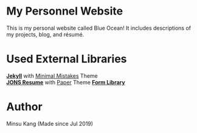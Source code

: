 # My Personnel Website
This is my personal website called Blue Ocean! It includes descriptions of my projects, blog, and résumé.


# Used External Libraries 
**[Jekyll](https://github.com/jekyll/jekyll)** with [Minimal Mistakes](https://github.com/mmistakes/minimal-mistakes) Theme  
**[JONS Resume](https://github.com/jsonresume/resume-cli)** with [Paper](https://github.com/TimDaub/jsonresume-theme-paper) Theme
**[Form Library](https://formspree.io/)**


# Author
Minsu Kang (Made since Jul 2019)
